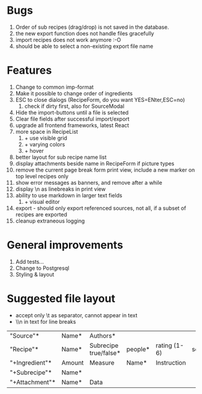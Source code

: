 # Bugs

1. Order of sub recipes (drag/drop) is not saved in the database.
2. the new export function does not handle files gracefully
3. import recipes does not work anymore :-O
4. should be able to select a non-existing export file name

# Features

1. Change to common imp-format
2. Make it possible to change order of ingredients
3. ESC to close dialogs (RecipeForm, do you want YES=ENter,ESC=no)
    1. check if dirty first, also for SourceModal
4. Hide the import-buttons until a file is selected
5. Clear file fields after successful import/export
6. upgrade all frontend frameworks, latest React
7. more space in RecipeList
   1. \+ use visible grid
   2. \+ varying colors
   3. \+ hover
8. better layout for sub recipe name list
9. display attachments beside name in RecipeForm if picture types
10. remove the current page break form print view, include a new marker on top level recipes only
11. show error messages as banners, and remove after a while
12. display \n as linebreaks in print view
13. ability to use markdown in larger text fields
    1. \+ visual editor
14. export - should only export referenced sources, not all, if a subset of recipes are exported
15. cleanup extraneous logging

# General improvements

1. Add tests...
2. Change to Postgresql
3. Styling & layout

# Suggested file layout
- accept only \t as separator, cannot appear in text
- \\\n in text for line breaks

|  |  |                       |  |  |  |  |  |  | |
| --------- | ----- |-----------------------| ------- | ------------ | ------ | --------------- | ----- | ------ | -------|
| "Source"* | Name* | Authors*  |
| "Recipe"* | Name* | Subrecipe true/false* | people* | rating (1-6) | served |  instructions* | notes | source | pageref|
| "+Ingredient"* | Amount | Measure | Name*  | Instruction |
| "+Subrecipe"* | Name* |
| "+Attachment"* | Name* | Data |
